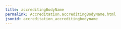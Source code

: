```yaml
---
title: accreditingBodyName
permalink: Accreditation.accreditingBodyName.html
jsonid: accreditation_accreditingbodyname
---
```

